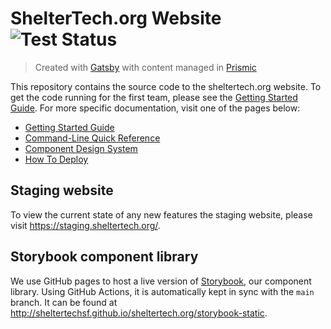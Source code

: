 # ShelterTech.org Website ![Test Status](https://github.com/ShelterTechSF/sheltertech.org/workflows/Test/badge.svg)

> Created with [Gatsby](https://www.gatsbyjs.org/) with content managed in [Prismic](https://prismic.io)

This repository contains the source code to the sheltertech.org website. To get
the code running for the first team, please see the [Getting Started Guide][].
For more specific documentation, visit one of the pages below:

- [Getting Started Guide][]
- [Command-Line Quick Reference][]
- [Component Design System][]
- [How To Deploy][]

[Getting Started Guide]: ./docs/getting-started.md
[Command-Line Quick Reference]: ./docs/command-line-quick-reference.md
[Component Design System]: ./docs/component-design-system.md
[How To Deploy]: ./docs/how-to-deploy.md

## Staging website

To view the current state of any new features the staging website, please visit
https://staging.sheltertech.org/.

## Storybook component library

We use GitHub pages to host a live version of [Storybook](https://storybook.js.org/), our component library. Using GitHub Actions, it is automatically kept in sync with the `main` branch. It can be found at http://sheltertechsf.github.io/sheltertech.org/storybook-static.

